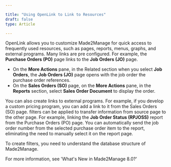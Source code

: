 ```yaml
---

title: "Using OpenLink to Link to Resources"
draft: false
type: Article

---
```


OpenLink allows you to customize Made2Manage for quick access to frequently used resources, such as pages, reports, menus, graphs, and external programs.
Many links are pre configured. For example, the **Purchase Orders (PO)** page links to the **Job Orders (JO)** page.

-	On the **More Actions** pane, in the Related section when you select **Job Orders**, the **Job Orders (JO)** page opens with the job order the purchase order references.
-	On the **Sales Orders (SO)** page, on the **More Actions** pane, in the **Reports** section, select **Sales Order Document** to display the order.

You can also create links to external programs. For example, if you develop a custom pricing program, you can add a link to it from the Sales Orders (SO) page.
filters can be applied to transfer information from source page to the other page. For example, linking the **Job Order Status (RPJOSS)** report from the Purchase Orders (PO) page. You can automatically send the job order number from the selected purchase order item to the report, eliminating the need to manually select it on the report page.

To create filters, you need to understand the database structure of Made2Manage. 

For more information, see 'What's New in Made2Manage 8.0?'

​